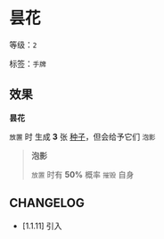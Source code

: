 # 昙花

等级：`2`

标签：`手牌`

## 效果

**昙花**

`放置` 时 生成 **3** 张 [种子](../卡牌组/种子.md)，但会给予它们 `泡影`

> **泡影**
>
> `放置` 时有 **50%** 概率 `摧毁` 自身

## CHANGELOG

- [1.1.11] 引入
